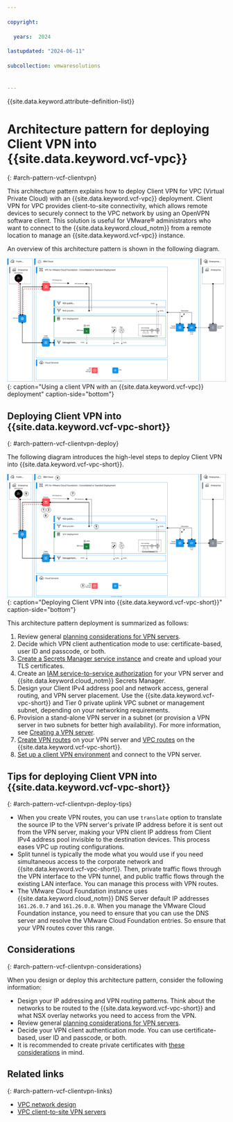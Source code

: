 ```yaml
---

copyright:

  years:  2024

lastupdated: "2024-06-11"

subcollection: vmwaresolutions


---
```


{{site.data.keyword.attribute-definition-list}}

# Architecture pattern for deploying Client VPN into {{site.data.keyword.vcf-vpc}}
{: #arch-pattern-vcf-clientvpn}

This architecture pattern explains how to deploy Client VPN for VPC (Virtual Private Cloud) with an {{site.data.keyword.vcf-vpc}} deployment. Client VPN for VPC provides client-to-site connectivity, which allows remote devices to securely connect to the VPC network by using an OpenVPN software client. This solution is useful for VMware® administrators who want to connect to the {{site.data.keyword.cloud_notm}} from a remote location to manage an {{site.data.keyword.vcf-vpc}} instance.

An overview of this architecture pattern is shown in the following diagram.

![Using a client VPN with an {{site.data.keyword.vcf-vpc}} deployment](../../images/vcf-arch-clientvpn.svg "Using a client VPN with an {{site.data.keyword.vcf-vpc}} deployment."){: caption="Using a client VPN with an {{site.data.keyword.vcf-vpc}} deployment" caption-side="bottom"}

## Deploying Client VPN into {{site.data.keyword.vcf-vpc-short}}
{: #arch-pattern-vcf-clientvpn-deploy}

The following diagram introduces the high-level steps to deploy Client VPN into {{site.data.keyword.vcf-vpc-short}}.

![Deploying Client VPN into {{site.data.keyword.vcf-vpc-short}}](../../images/vcf-arch-clientvpn-steps.svg "Deploying Client VPN into {{site.data.keyword.vcf-vpc-short}}."){: caption="Deploying Client VPN into {{site.data.keyword.vcf-vpc-short}}" caption-side="bottom"}

This architecture pattern deployment is summarized as follows:

1. Review general [planning considerations for VPN servers](/docs/vpc?topic=vpc-client-to-site-vpn-planning). 
2. Decide which VPN client authentication mode to use: certificate-based, user ID and passcode, or both.
3. [Create a Secrets Manager service instance](/docs/secrets-manager?topic=secrets-manager-create-instance) and create and upload your TLS certificates.
4. Create an [IAM service-to-service authorization](/docs/vpc?topic=vpc-client-to-site-authentication#creating-iam-service-to-service) for your VPN server and {{site.data.keyword.cloud_notm}} Secrets Manager.
5. Design your Client IPv4 address pool and network access, general routing, and VPN server placement. Use the {{site.data.keyword.vcf-vpc-short}} and Tier 0 private uplink VPC subnet or management subnet, depending on your networking requirements.
6. Provision a stand-alone VPN server in a subnet (or provision a VPN server in two subnets for better high availability). For more information, see [Creating a VPN server](/docs/vpc?topic=vpc-vpn-create-server).
7. [Create VPN routes](/docs/vpc?topic=vpc-vpn-client-to-site-routes) on your VPN server and [VPC routes](/docs/vpc?topic=vpc-create-vpc-route&interface=ui) on the {{site.data.keyword.vcf-vpc-short}}.
8. [Set up a client VPN environment](/docs/vpc?topic=vpc-vpn-client-environment-setup) and connect to the VPN server.

## Tips for deploying Client VPN into {{site.data.keyword.vcf-vpc-short}}
{: #arch-pattern-vcf-clientvpn-deploy-tips}

* When you create VPN routes, you can use `translate` option to translate the source IP to the VPN server's private IP address before it is sent out from the VPN server, making your VPN client IP address from Client IPv4 address pool invisible to the destination devices. This process eases VPC up routing configurations.
* Split tunnel is typically the mode what you would use if you need simultaneous access to the corporate network and {{site.data.keyword.vcf-vpc-short}}. Then, private traffic flows through the VPN interface to the VPN tunnel, and public traffic flows through the existing LAN interface. You can manage this process with VPN routes.
* The VMware Cloud Foundation instance uses {{site.data.keyword.cloud_notm}} DNS Server default IP addresses `161.26.0.7` and `161.26.0.8`. When you manage the VMware Cloud Foundation instance, you need to ensure that you can use the DNS server and resolve the VMware Cloud Foundation entries. So ensure that your VPN routes cover this range.

## Considerations
{: #arch-pattern-vcf-clientvpn-considerations}

When you design or deploy this architecture pattern, consider the following information:

* Design your IP addressing and VPN routing patterns. Think about the networks to be routed to the {{site.data.keyword.vcf-vpc-short}} and what NSX overlay networks you need to access from the VPN.  
* Review general [planning considerations for VPN servers](/docs/vpc?topic=vpc-client-to-site-vpn-planning).
* Decide your VPN client authentication mode. You can use certificate-based, user ID and passcode, or both.
* It is recommended to create private certificates with [these considerations](/docs/vpc?topic=vpc-client-to-site-authentication#using-private-certificate) in mind.

## Related links
{: #arch-pattern-vcf-clientvpn-links}

* [VPC network design](/docs/vmwaresolutions?topic=vmwaresolutions-vpc-vcf-vpc-deployment)
* [VPC client-to-site VPN servers](/docs/vpc?topic=vpc-vpn-client-to-site-overview&interface=ui)
